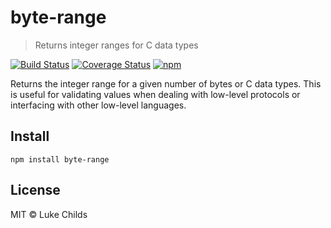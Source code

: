 # byte-range

> Returns integer ranges for C data types

[![Build Status](https://travis-ci.com/lukechilds/byte-range.svg?branch=master)](https://travis-ci.com/lukechilds/byte-range)
[![Coverage Status](https://coveralls.io/repos/github/lukechilds/byte-range/badge.svg?branch=master)](https://coveralls.io/github/lukechilds/byte-range?branch=master)
[![npm](https://img.shields.io/npm/v/byte-range.svg)](https://www.npmjs.com/package/byte-range)

Returns the integer range for a given number of bytes or C data types. This is useful for validating values when dealing with low-level protocols or interfacing with other low-level languages.

## Install

```shell
npm install byte-range
```

## License

MIT © Luke Childs
